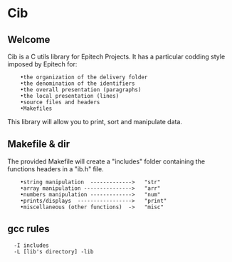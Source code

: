 # Cib

## Welcome

   Cib is a C utils library for Epitech Projects.
   It has a particular codding style imposed by Epitech for:
    
        •the organization of the delivery folder
        •the denomination of the identifiers
        •the overall presentation (paragraphs)
        •the local presentation (lines)
        •source files and headers
        •Makefiles

   This library will allow you to print, sort and manipulate data.

## Makefile & dir
    
   The provided Makefile will create a "includes" folder
   containing the functions headers in a "ib.h" file.
    
        •string manipulation  ------------->   "str"
        •array manipulation --------------->   "arr"
        •numbers manipulation ------------->   "num"
        •prints/displays  ----------------->   "print"
        •miscellaneous (other functions)  ->   "misc"

## gcc rules

      -I includes
      -L [lib's directory] -lib